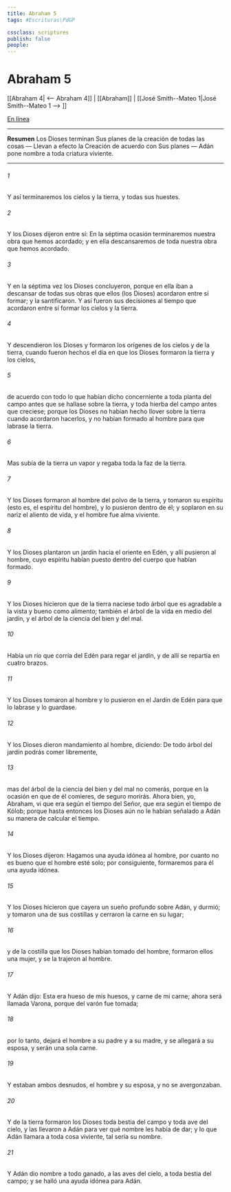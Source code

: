 ```yaml
---
title: Abraham 5
tags: #Escrituras\PdGP

cssclass: scriptures
publish: false
people:
---
```


# Abraham 5
[[Abraham 4| <-- Abraham 4]] | [[Abraham]] | [[José Smith--Mateo 1|José Smith--Mateo 1 --> ]]

[En línea](https://churchofjesuschrist.org/study/scriptures/pgp/abr/5?lang=spa)

---
__Resumen__
Los Dioses terminan Sus planes de la creación de todas las cosas — Llevan a efecto la Creación de acuerdo con Sus planes — Adán pone nombre a toda criatura viviente.

---
###### 1 
Y así terminaremos los cielos y la tierra, y todas sus huestes.

###### 2 
Y los Dioses dijeron entre sí: En la séptima ocasión terminaremos nuestra obra que hemos acordado; y en ella descansaremos de toda nuestra obra que hemos acordado.

###### 3 
Y en la séptima vez los Dioses concluyeron, porque en ella iban a descansar de todas sus obras que ellos (los Dioses) acordaron entre sí formar; y la santificaron. Y así fueron sus decisiones al tiempo que acordaron entre sí formar los cielos y la tierra.

###### 4 
Y descendieron los Dioses y formaron los orígenes de los cielos y de la tierra, cuando fueron hechos el día en que los Dioses formaron la tierra y los cielos,

###### 5 
de acuerdo con todo lo que habían dicho concerniente a toda planta del campo antes que se hallase sobre la tierra, y toda hierba del campo antes que creciese; porque los Dioses no habían hecho llover sobre la tierra cuando acordaron hacerlos, y no habían formado al hombre para que labrase la tierra.

###### 6 
Mas subía de la tierra un vapor y regaba toda la faz de la tierra.

###### 7 
Y los Dioses formaron al hombre del polvo de la tierra, y tomaron su espíritu (esto es, el espíritu del hombre), y lo pusieron dentro de él; y soplaron en su nariz el aliento de vida, y el hombre fue alma viviente.

###### 8 
Y los Dioses plantaron un jardín hacia el oriente en Edén, y allí pusieron al hombre, cuyo espíritu habían puesto dentro del cuerpo que habían formado.

###### 9 
Y los Dioses hicieron que de la tierra naciese todo árbol que es agradable a la vista y bueno como alimento; también el árbol de la vida en medio del jardín, y el árbol de la ciencia del bien y del mal.

###### 10 
Había un río que corría del Edén para regar el jardín, y de allí se repartía en cuatro brazos.

###### 11 
Y los Dioses tomaron al hombre y lo pusieron en el Jardín de Edén para que lo labrase y lo guardase.

###### 12 
Y los Dioses dieron mandamiento al hombre, diciendo: De todo árbol del jardín podrás comer libremente,

###### 13 
mas del árbol de la ciencia del bien y del mal no comerás, porque en la ocasión en que de él comieres, de seguro morirás. Ahora bien, yo, Abraham, vi que era según el tiempo del Señor, que era según el tiempo de Kólob; porque hasta entonces los Dioses aún no le habían señalado a Adán su manera de calcular el tiempo.

###### 14 
Y los Dioses dijeron: Hagamos una ayuda idónea al hombre, por cuanto no es bueno que el hombre esté solo; por consiguiente, formaremos para él una ayuda idónea.

###### 15 
Y los Dioses hicieron que cayera un sueño profundo sobre Adán, y durmió; y tomaron una de sus costillas y cerraron la carne en su lugar;

###### 16 
y de la costilla que los Dioses habían tomado del hombre, formaron ellos una mujer, y se la trajeron al hombre.

###### 17 
Y Adán dijo: Esta era hueso de mis huesos, y carne de mi carne; ahora será llamada Varona, porque del varón fue tomada;

###### 18 
por lo tanto, dejará el hombre a su padre y a su madre, y se allegará a su esposa, y serán una sola carne.

###### 19 
Y estaban ambos desnudos, el hombre y su esposa, y no se avergonzaban.

###### 20 
Y de la tierra formaron los Dioses toda bestia del campo y toda ave del cielo, y las llevaron a Adán para ver qué nombre les había de dar; y lo que Adán llamara a toda cosa viviente, tal sería su nombre.

###### 21 
Y Adán dio nombre a todo ganado, a las aves del cielo, a toda bestia del campo; y se halló una ayuda idónea para Adán.

